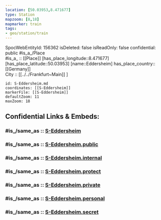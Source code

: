 ```yaml
---
location: [50.03953,8.471677] 
type: Station 
mapzoom: [8,18] 
mapmarker: train 
tags:
- geo/station/train
---
```

SpocWebEntityId: 156362
isDeleted: false
isReadOnly: false
confidential: public
#is_a_/Place  
#is_a_ :: [[Place]] 
[has_place_longitude::8.471677] 
[has_place_latitude::50.03953] 
[name::Eddersheim] 
has_place_country:: [[Germany]]  
City :: [[../../Frankfurt~Main]] ] 


```leaflet
id: S-Eddersheim.md
coordinates: [[S-Eddersheim]] 
markerFile: [[S-Eddersheim]] 
defaultZoom: 11 
maxZoom: 18
```


## Confidential Links & Embeds: 

### #is_/same_as :: [S-Eddersheim](/_Standards/Earth/Continent/Europe/Europe~Central/Germany/Germany~West/Hessen/counties~Hessen/Frankfurt~Main/Stations-FFM~S/S-Eddersheim.md) 

### #is_/same_as :: [S-Eddersheim.public](/_public/Earth/Continent/Europe/Europe~Central/Germany/Germany~West/Hessen/counties~Hessen/Frankfurt~Main/Stations-FFM~S/S-Eddersheim.public.md) 

### #is_/same_as :: [S-Eddersheim.internal](/_internal/Earth/Continent/Europe/Europe~Central/Germany/Germany~West/Hessen/counties~Hessen/Frankfurt~Main/Stations-FFM~S/S-Eddersheim.internal.md) 

### #is_/same_as :: [S-Eddersheim.protect](/_protect/Earth/Continent/Europe/Europe~Central/Germany/Germany~West/Hessen/counties~Hessen/Frankfurt~Main/Stations-FFM~S/S-Eddersheim.protect.md) 

### #is_/same_as :: [S-Eddersheim.private](/_private/Earth/Continent/Europe/Europe~Central/Germany/Germany~West/Hessen/counties~Hessen/Frankfurt~Main/Stations-FFM~S/S-Eddersheim.private.md) 

### #is_/same_as :: [S-Eddersheim.personal](/_personal/Earth/Continent/Europe/Europe~Central/Germany/Germany~West/Hessen/counties~Hessen/Frankfurt~Main/Stations-FFM~S/S-Eddersheim.personal.md) 

### #is_/same_as :: [S-Eddersheim.secret](/_secret/Earth/Continent/Europe/Europe~Central/Germany/Germany~West/Hessen/counties~Hessen/Frankfurt~Main/Stations-FFM~S/S-Eddersheim.secret.md)

